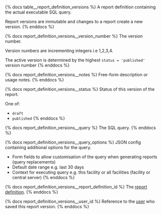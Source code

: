 {% docs table__report_definition_versions %}
A report definition containing the actual executable SQL query.

Report versions are immutable and changes to a report create a new version.
{% enddocs %}

{% docs report_definition_versions__version_number %}
The version number.

Version numbers are incrementing integers i.e 1,2,3,4.

The active version is determined by the highest `status = 'published'` version number
{% enddocs %}

{% docs report_definition_versions__notes %}
Free-form description or usage notes.
{% enddocs %}

{% docs report_definition_versions__status %}
Status of this version of the report.

One of:
- `draft`
- `published`
{% enddocs %}

{% docs report_definition_versions__query %}
The SQL query.
{% enddocs %}

{% docs report_definition_versions__query_options %}
JSON config containing additional options for the query.

- Form fields to allow customisation of the query when generating reports (query replacements)
- Default date range e.g. last 30 days
- Context for executing query e.g. this facility or all facilities (facility or central server)
{% enddocs %}

{% docs report_definition_versions__report_definition_id %}
The [report definition](#!/source/source.tamanu.tamanu.report_definitions).
{% enddocs %}

{% docs report_definition_versions__user_id %}
Reference to the [user](#!/source/source.tamanu.tamanu.users) who saved this report version.
{% enddocs %}
